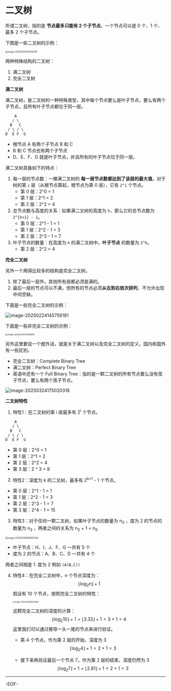 # 二叉树

所谓二叉树，指的是 **节点最多只能有 2 个子节点**。一个节点可以是 0 个、1 个、最多 2 个子节点。

下图是一些二叉树的示例：

<img src="https://xiejie-typora.oss-cn-chengdu.aliyuncs.com/2025-02-24-030428.png" alt="image-20250224110428219" style="zoom:50%;" />



两种特殊结构的二叉树：

1. 满二叉树
2. 完全二叉树



**满二叉树**

满二叉树，是二叉树的一种特殊类型，其中每个节点要么是叶子节点，要么有两个子节点，且所有叶子节点都位于同一层。

```
    A
   / \
  B   C
 / \ / \
D  E F  G
```

- 根节点 A 有两个子节点 B 和 C
- B 和 C 节点也有两个子节点
- D、E、F、G 就是叶子节点，并且所有的叶子节点位于同一层。



满二叉树具备如下的特点：

1. 每一层的节点数：一棵满二叉树的 **每一层节点数都达到了该层的最大值**。对于树的第 `i` 层（从根节点算起，根节点为第 0 层），它有 `2^i` 个节点。
   - 第 0 层：2^0 = 1
   - 第 1 层：2^1 = 2
   - 第 2 层：2^2 = 4
2. 总节点数与高度的关系：如果满二叉树的高度为 `h`，那么它的总节点数为 `2^{h+1} - 1`。
   - 第 0 层：2^1 - 1 = 1
   - 第 1 层：2^2 - 1 = 3
   - 第 2 层：2^3 - 1 = 7
3. 叶子节点的数量：在高度为 `h` 的满二叉树中，**叶子节点** 的数量为 `2^h`。
   - 第 2 层：2^2 = 4





**完全二叉树**

另外一个用得比较多的结构是完全二叉树。

1. 除了最后一层外，其他所有层都必须是满的。
2. 最后一层的节点可以不满，但所有的节点必须**从左到右依次排列**，不允许出现中间空缺。

下面是一些完全二叉树的示例：

![image-20250224145756181](https://xiejie-typora.oss-cn-chengdu.aliyuncs.com/2025-02-24-065756.png)

下面是一些非完全二叉树的示例：

<img src="https://xiejie-typora.oss-cn-chengdu.aliyuncs.com/2025-02-24-065556.png" alt="image-20250224145556885" style="zoom:45%;" />

另外这里要说一个题外话，就是关于满二叉树以及完全二叉树的定义，国内和国外有一些区别。

- 完全二叉树：Complete Binary Tree
- 满二叉树：Perfect Binary Tree
- 英语中还有一个 Full Binary Tree：指的是一颗二叉树的所有节点要么没有孩子节点，要么有两个孩子节点。

![image-20250324175020318](https://xiejie-typora.oss-cn-chengdu.aliyuncs.com/2025-03-24-095020.png)



**二叉树特性**

1. 特性1：在二叉树的第 i 层最多有 2<sup>i</sup> 个节点。

```
    A
   / \
  B   C
 / \ / \
D  E F  G
```

- 第 0 层：2^0 = 1
- 第 1 层：2^1 = 2
- 第 2 层：2^2 = 4
- 第 3 层：2 ^ 3 = 8

2. 特性2：深度为 k 的二叉树，最多有 2<sup>k+1</sup> - 1 个节点。

- 第 0 层：2^1 - 1 = 1
- 第 1 层：2^2 - 1 = 3
- 第 2 层：2^3 - 1 = 7
- 第 3 层：2^4 - 1 = 15

3. 特性3：对于任何一颗二叉树，如果叶子节点的数量为 n<sub>0</sub> ，度为 2 的节点的数量为 n<sub>2</sub> ，两者之间的关系为 n<sub>2</sub> + 1 = n<sub>0</sub>

<img src="https://xiejie-typora.oss-cn-chengdu.aliyuncs.com/2025-02-26-003942.png" alt="image-20250226083942144" style="zoom:50%;" />

- 叶子节点：H、I、J、F、G 一共有 5 个
- 度为 2 的节点：A、B、C、D 一共有 4 个

两者之间相差 1. 度为 2 例如 `(A(B,C))`

4. 特性4：在完全二叉树中，n 个节点深度为：
   $$
   \lfloor \log_2 n \rfloor + 1
   $$
   假设有 10 个节点，按照完全二叉树的特性：

   <img src="https://xiejie-typora.oss-cn-chengdu.aliyuncs.com/2025-02-26-005312.png" alt="image-20250226085311964" style="zoom:40%;" />

   这颗完全二叉树的深度的计算：
   $$
   \lfloor \log_2 10 \rfloor + 1 = \lfloor 3.32 \rfloor + 1 = 3 + 1 = 4
   $$
   这里我们可以通过推导一头一尾的节点来进行验证。

   - 第 4 个节点，作为第 2 层的开始，深度为 3
     $$
     \lfloor \log_2 4 \rfloor + 1 = 2 + 1 = 3
     $$

   - 接下来再验证最后一个节点 7，作为第 2 层的结束，深度仍然为 3
     $$
     \lfloor \log_2 7 \rfloor + 1 = \lfloor 2.81 \rfloor + 1 = 2 + 1 = 3
     $$
     

---

-EOF-